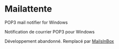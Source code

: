 # Mailattente

POP3 mail notifier for Windows

Notification de courrier POP3 pour Windows

Développement abandonné. Remplacé par [MailsInBox](https://github.com/bb84000/mailsinbox/)<br>
